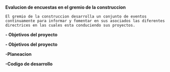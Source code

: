 **Evalucion de encuestas en el gremio de la construccion**

    El gremio de la construccion desarrolla un conjunto de eventos continuamente para informar y fomentar en sus asociados las diferentes directrices en las cuales esta conduciendo sus proyectos.

**- Objetivos del proyecto**

**- Objetivos del proyecto**

**-Planeacion**

**-Codigo de desarrollo**
